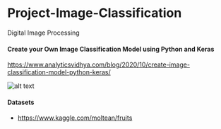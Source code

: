 # Project-Image-Classification
Digital Image Processing


#### Create your Own Image Classification Model using Python and Keras
https://www.analyticsvidhya.com/blog/2020/10/create-image-classification-model-python-keras/

![alt text](https://github.com/lacakp/Project-Image-Classification/blob/6b579af9c052647e67b01b461899819d89896b32/PlanProj.drawio.png)


#### Datasets
- https://www.kaggle.com/moltean/fruits
